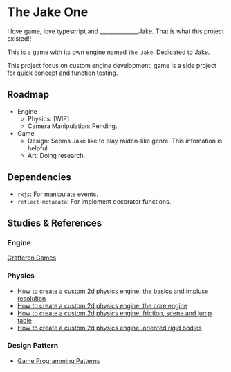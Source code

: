 # The Jake One

I love game, love typescript and ______________Jake.
That is what this project existed!!

This is a game with its own engine named `The Jake`.
Dedicated to Jake.

This project focus on custom engine development, game is a side project for quick concept and function testing.

## Roadmap
- Engine
  - Physics: [WIP]
  - Camera Manipulation: Pending.
- Game
  - Design: Seems Jake like to play raiden-like genre. This infomation is helpful.
  - Art: Doing research.

## Dependencies
- `rxjs`: For manipulate events.
- `reflect-metadata`: For implement decorator functions.

## Studies & References

### Engine
[Grafferon Games](https://gafferongames.com)

### Physics
- [How to create a custom 2d physics engine: the basics and impluse resolution](http://gamedevelopment.tutsplus.com/tutorials/how-to-create-a-custom-2d-physics-engine-the-basics-and-impulse-resolution--gamedev-6331)
- [How to create a custom 2d physics engine: the core engine](https://gamedevelopment.tutsplus.com/tutorials/how-to-create-a-custom-2d-physics-engine-the-core-engine--gamedev-7493)
- [How to create a custom 2d physics engine: friction, scene and jump table](http://gamedevelopment.tutsplus.com/tutorials/how-to-create-a-custom-2d-physics-engine-friction-scene-and-jump-table--gamedev-7756)
- [How to create a custom 2d physics engine: oriented rigid bodies](http://gamedevelopment.tutsplus.com/tutorials/how-to-create-a-custom-2d-physics-engine-oriented-rigid-bodies--gamedev-8032)

### Design Pattern
- [Game Programming Patterns](http://gameprogrammingpatterns.com/contents.html)